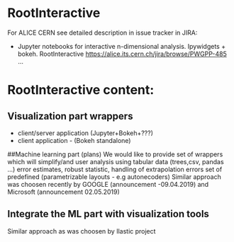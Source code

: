 # RootInteractive


For ALICE CERN see detailed description in issue tracker in JIRA:
* Jupyter notebooks for interactive n-dimensional analysis. Ipywidgets + bokeh. RootInteractive
https://alice.its.cern.ch/jira/browse/PWGPP-485
...

# RootInteractive content:


## Visualization part wrappers
* client/server application (Jupyter+Bokeh+???)
* client application - (Bokeh standalone)

##Machine learning part (plans)
We would like to provide set of wrappers which will simplify/and user analysis using tabular data (trees,csv, pandas ...)
error estimates, robust statistic, handling of extrapolation errors
set of predefined (parametrizable layouts - e.g autonecoders)
Similar approach was choosen recently by GOOGLE (announcement -09.04.2019) and Microsoft (announcement 02.05.2019)

## Integrate the ML part with visualization tools
Similar approach as was choosen by Ilastic project
